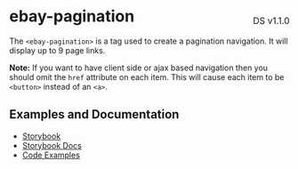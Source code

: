 <h1 style='display: flex; justify-content: space-between; align-items: center;'>
    <span>
        ebay-pagination
    </span>
    <span style='font-weight: normal; font-size: medium; margin-bottom: -15px;'>
        DS v1.1.0
    </span>
</h1>

The `<ebay-pagination>` is a tag used to create a pagination navigation. It will display up to 9 page links.

**Note:** If you want to have client side or ajax based navigation then you should omit the `href` attribute on each item. This will cause each item to be `<button>` instead of an `<a>`.

## Examples and Documentation

- [Storybook](https://ebay.github.io/ebayui-core/?path=/story/navigation-disclosure-ebay-pagination)
- [Storybook Docs](https://ebay.github.io/ebayui-core/?path=/docs/navigation-disclosure-ebay-pagination)
- [Code Examples](https://github.com/eBay/ebayui-core/tree/master/src/components/ebay-pagination/examples)
